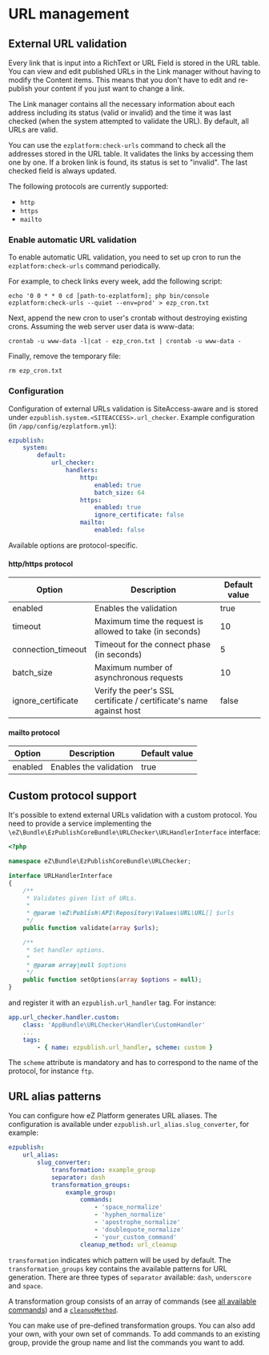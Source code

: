 # URL management

## External URL validation

Every link that is input into a RichText or URL Field is stored in the URL table.
You can view and edit published URLs in the Link manager without having to modify the Content items.
This means that you don't have to edit and re-publish your content if you just want to change a link.

The Link manager contains all the necessary information about each address including its status (valid or invalid)
and the time it was last checked (when the system attempted to validate the URL).
By default, all URLs are valid.

You can use the `ezplatform:check-urls` command to check all the addresses stored in the URL table.
It validates the links by accessing them one by one.
If a broken link is found, its status is set to "invalid". The last checked field is always updated.

The following protocols are currently supported:

- `http`
- `https`
- `mailto`

### Enable automatic URL validation

To enable automatic URL validation, you need to set up cron to run the `ezplatform:check-urls` command periodically.

For example, to check links every week, add the following script:

```
echo '0 0 * * 0 cd [path-to-ezplatform]; php bin/console ezplatform:check-urls --quiet --env=prod' > ezp_cron.txt
```

Next, append the new cron to user's crontab without destroying existing crons. Assuming the web server user data is www-data:

```
crontab -u www-data -l|cat - ezp_cron.txt | crontab -u www-data -
```

Finally, remove the temporary file:

```
rm ezp_cron.txt
```

### Configuration

Configuration of external URLs validation is SiteAccess-aware and is stored under `ezpublish.system.<SITEACCESS>.url_checker`.
Example configuration (in `/app/config/ezplatform.yml`):

```yml
ezpublish:
    system:
        default:
            url_checker:
                handlers:
                    http:
                    	enabled: true
                    	batch_size: 64
                    https:
                    	enabled: true
                    	ignore_certificate: false             
                    mailto:
                    	enabled: false
```

Available options are protocol-specific.

#### http/https protocol

| Option             | Description                                                         | Default value |
|--------------------|---------------------------------------------------------------------|---------------|
| enabled            | Enables the validation                                              | true          |
| timeout            | Maximum time the request is allowed to take (in seconds)            | 10            |
| connection_timeout | Timeout for the connect phase (in seconds)                          | 5             |
| batch_size         | Maximum number of asynchronous requests                             | 10            |
| ignore_certificate | Verify the peer's SSL certificate / certificate's name against host | false         |

#### mailto protocol

| Option             | Description                                                         | Default value |
|--------------------|---------------------------------------------------------------------|---------------|
| enabled            | Enables the validation                                              | true          |

## Custom protocol support

It's possible to extend external URLs validation with a custom protocol.
You need to provide a service implementing the `\eZ\Bundle\EzPublishCoreBundle\URLChecker\URLHandlerInterface` interface:

```php
<?php

namespace eZ\Bundle\EzPublishCoreBundle\URLChecker;

interface URLHandlerInterface
{
    /**
     * Validates given list of URLs.
     *
     * @param \eZ\Publish\API\Repository\Values\URL\URL[] $urls
     */
    public function validate(array $urls);

    /**
     * Set handler options.
     *
     * @param array|null $options
     */
    public function setOptions(array $options = null);
}
```

and register it with an `ezpublish.url_handler` tag. For instance:

```yaml
app.url_checker.handler.custom:
    class: 'AppBundle\URLChecker\Handler\CustomHandler'
    ...
    tags:
        - { name: ezpublish.url_handler, scheme: custom }
```

The `scheme` attribute is mandatory and has to correspond to the name of the protocol, for instance `ftp`.

## URL alias patterns

You can configure how eZ Platform generates URL aliases. The configuration is available under `ezpublish.url_alias.slug_converter`, for example:

``` yaml
ezpublish:
    url_alias:
        slug_converter:
            transformation: example_group
            separator: dash
            transformation_groups:
                example_group:
                    commands:
                        - 'space_normalize'
                        - 'hyphen_normalize'
                        - 'apostrophe_normalize'
                        - 'doublequote_normalize'
                        - 'your_custom_command'
                    cleanup_method: url_cleanup
```

`transformation` indicates which pattern will be used by default.
The `transformation_groups` key contains the available patterns for URL generation.
There are three types of `separator` available: `dash`, `underscore` and `space`.

A transformation group consists of an array of commands (see [all available commands](https://github.com/ezsystems/ezpublish-kernel/tree/master/eZ/Publish/Core/Persistence/Tests/TransformationProcessor/_fixtures/transformations)) and a [`cleanupMethod`](https://github.com/ezsystems/ezpublish-kernel-ee/blob/master/eZ/Publish/Core/Persistence/Legacy/Content/UrlAlias/SlugConverter.php#L290).

You can make use of pre-defined transformation groups.
You can also add your own, with your own set of commands.
To add commands to an existing group, provide the group name and list the commands you want to add.
